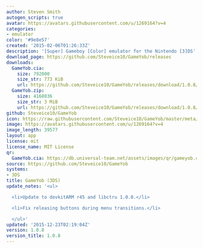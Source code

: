 ```yaml
---
author: Steven Smith
autogen_scripts: true
avatar: https://avatars.githubusercontent.com/u/1269164?v=4
categories:
- emulator
color: '#9e8e57'
created: '2015-02-06T01:26:33Z'
description: '[Super] Gameboy [Color] emulator for the Nintendo [3]DS'
download_page: https://github.com/Steveice10/GameYob/releases
downloads:
  GameYob.cia:
    size: 792000
    size_str: 773 KiB
    url: https://github.com/Steveice10/GameYob/releases/download/1.0.8/GameYob.cia
  GameYob.zip:
    size: 4168036
    size_str: 3 MiB
    url: https://github.com/Steveice10/GameYob/releases/download/1.0.8/GameYob.zip
github: Steveice10/GameYob
icon: https://raw.githubusercontent.com/Steveice10/GameYob/master/meta/icon_3ds.png
image: https://avatars.githubusercontent.com/u/1269164?v=4
image_length: 39577
layout: app
license: mit
license_name: MIT License
qr:
  GameYob.cia: https://db.universal-team.net/assets/images/qr/gameyob.cia.png
source: https://github.com/Steveice10/GameYob
systems:
- 3DS
title: GameYob (3DS)
update_notes: '<ul>

  <li>Update to devkitARM r45 and libctru 1.0.0.</li>

  <li>Fix releasing buttons during menu transitions.</li>

  </ul>'
updated: '2015-12-23T02:19:04Z'
version: 1.0.8
version_title: 1.0.8
---
```

